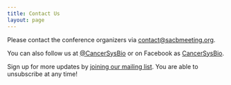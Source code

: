 ```yaml
---
title: Contact Us
layout: page
---
```


Please contact the conference organizers via [contact@sacbmeeting.org](mailto:contact@sacbmeeting.org).

You can also follow us at [@CancerSysBio](https://twitter.com/CancerSysBio) or on Facebook as [CancerSysBio](https://www.facebook.com/CancerSysBio/).

Sign up for more updates by [joining our mailing list](https://sacbmeeting.us4.list-manage.com/subscribe?u=a9acecbcfe4d0c4495f22dc2f&id=217ebea01b). You are able to unsubscribe at any time!
